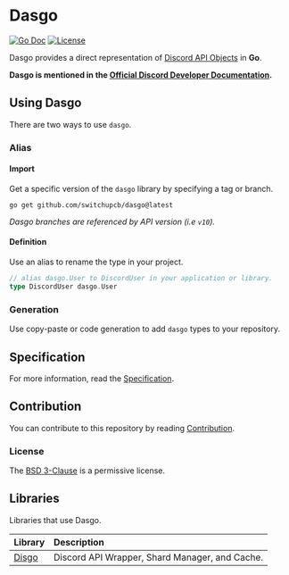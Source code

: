 # Dasgo

[![Go Doc](https://img.shields.io/badge/godoc-reference-5272B4.svg?style=for-the-badge&logo=appveyor&logo=appveyor)](https://pkg.go.dev/github.com/switchupcb/dasgo)
[![License](https://img.shields.io/github/license/switchupcb/dasgo.svg?style=for-the-badge)](https://github.com/switchupcb/dasgo/blob/main/LICENSE)

Dasgo provides a direct representation of [Discord API Objects](https://discord.com/developers/docs/reference) in **Go**. 

**Dasgo is mentioned in the [Official Discord Developer Documentation](https://discord.com/developers/docs/topics/community-resources#api-types).**

## Using Dasgo

There are two ways to use `dasgo`.

### Alias

#### Import

Get a specific version of the `dasgo` library by specifying a tag or branch.

```
go get github.com/switchupcb/dasgo@latest
```

_Dasgo branches are referenced by API version (i.e `v10`)._

#### Definition

Use an alias to rename the type in your project.

```go
// alias dasgo.User to DiscordUser in your application or library.
type DiscordUser dasgo.User
```

### Generation

Use copy-paste or code generation to add `dasgo` types to your repository.

## Specification

For more information, read the [Specification](CONTRIBUTING.md#specification).

## Contribution

You can contribute to this repository by reading [Contribution](CONTRIBUTING.md).

### License

The [BSD 3-Clause](LICENSE) is a permissive license.

## Libraries

Libraries that use Dasgo.

| Library                                      | Description                                    |
| :------------------------------------------- | :--------------------------------------------- |
| [Disgo](https://github.com/switchupcb/disgo) | Discord API Wrapper, Shard Manager, and Cache. |